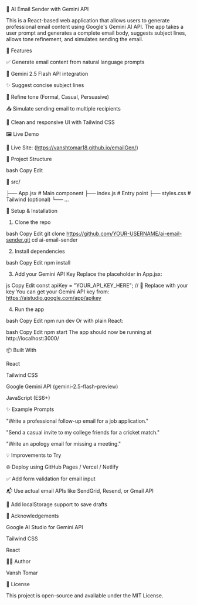 📧 AI Email Sender with Gemini API

This is a React-based web application that allows users to generate professional email content using Google's Gemini AI API. The app takes a user prompt and generates a complete email body, suggests subject lines, allows tone refinement, and simulates sending the email.




🚀 Features

✅ Generate email content from natural language prompts

🧠 Gemini 2.5 Flash API integration

✨ Suggest concise subject lines

🎨 Refine tone (Formal, Casual, Persuasive)

📤 Simulate sending email to multiple recipients

🧼 Clean and responsive UI with Tailwind CSS

🖼️ Live Demo

🔗 Live Site: (https://vanshtomar18.github.io/emailGen/)


📂 Project Structure

bash
Copy
Edit

📁 src/

├── App.jsx            # Main component
├── index.js           # Entry point
├── styles.css         # Tailwind (optional)
└── ...

🔑 Setup & Installation

1. Clone the repo

bash
Copy
Edit
git clone https://github.com/YOUR-USERNAME/ai-email-sender.git
cd ai-email-sender

2. Install dependencies

bash
Copy
Edit
npm install

3. Add your Gemini API Key
Replace the placeholder in App.jsx:

js
Copy
Edit
const apiKey = "YOUR_API_KEY_HERE"; // 🔁 Replace with your key
You can get your Gemini API key from: https://aistudio.google.com/app/apikey

4. Run the app

bash
Copy
Edit
npm run dev
Or with plain React:

bash
Copy
Edit
npm start
The app should now be running at http://localhost:3000/

📦 Built With

React

Tailwind CSS

Google Gemini API (gemini-2.5-flash-preview)

JavaScript (ES6+)

✨ Example Prompts

"Write a professional follow-up email for a job application."

"Send a casual invite to my college friends for a cricket match."

"Write an apology email for missing a meeting."

💡 Improvements to Try

🌐 Deploy using GitHub Pages / Vercel / Netlify

✅ Add form validation for email input

📬 Use actual email APIs like SendGrid, Resend, or Gmail API

💾 Add localStorage support to save drafts

🙌 Acknowledgements

Google AI Studio for Gemini API

Tailwind CSS

React

🧑‍💻 Author

Vansh Tomar


📜 License

This project is open-source and available under the MIT License.
